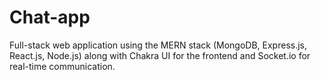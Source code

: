 # Chat-app
Full-stack web application using the MERN stack (MongoDB, Express.js, React.js, Node.js) along with Chakra UI for the frontend and Socket.io for real-time communication.
